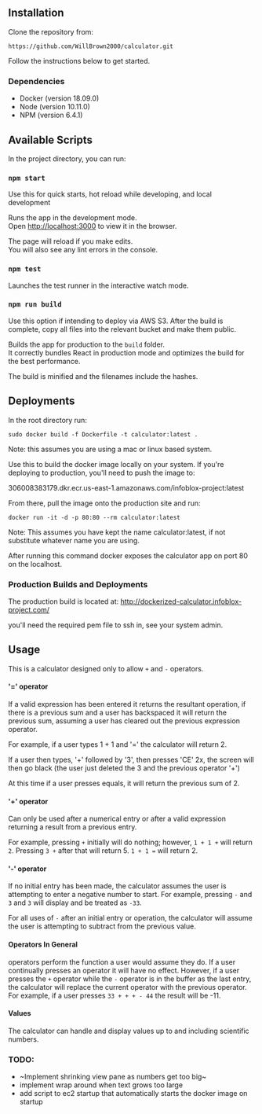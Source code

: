 ## Installation

Clone the repository from:

`https://github.com/WillBrown2000/calculator.git`

Follow the instructions below to get started.

### Dependencies

- Docker (version 18.09.0)
- Node (version 10.11.0)
- NPM (version 6.4.1)

## Available Scripts

In the project directory, you can run:

### `npm start`

Use this for quick starts, hot reload while developing, and local development

Runs the app in the development mode.<br>
Open [http://localhost:3000](http://localhost:3000) to view it in the browser.

The page will reload if you make edits.<br>
You will also see any lint errors in the console.

### `npm test`

Launches the test runner in the interactive watch mode.<br>

### `npm run build`

Use this option if intending to deploy via AWS S3.  After the build is complete, copy all files into the relevant bucket and make them public.

Builds the app for production to the `build` folder.<br>
It correctly bundles React in production mode and optimizes the build for the best performance.

The build is minified and the filenames include the hashes.<br>

## Deployments

In the root directory run:

`sudo docker build -f Dockerfile -t calculator:latest .`

Note: this assumes you are using a mac or linux based system.

Use this to build the docker image locally on your system.  If you're deploying to production, you'll need to push the image to:

306008383179.dkr.ecr.us-east-1.amazonaws.com/infoblox-project:latest

From there, pull the image onto the production site and run:

`docker run -it -d -p 80:80 --rm calculator:latest`

Note: This assumes you have kept the name calculator:latest, if not substitute whatever name you are using.

After running this command docker exposes the calculator app on port 80 on the localhost.

### Production Builds and Deployments

The production build is located at: http://dockerized-calculator.infoblox-project.com/

you'll need the required pem file to ssh in, see your system admin.

## Usage

This is a calculator designed only to allow `+` and `-` operators.

#### '=' operator

If a valid expression has been entered it returns the resultant operation, if there is a previous sum and a user has backspaced it will return the previous sum, assuming a user has cleared out the previous expression operator.

For example, if a user types 1 + 1 and '=' the calculator will return 2.

If a user then types, '+' followed by '3', then presses 'CE' 2x, the screen will then go black (the user just deleted the 3 and the previous operator '+')

At this time if a user presses equals, it will return the previous sum of 2.

#### '+' operator

Can only be used after a numerical entry or after a valid expression returning a result from a previous entry.  

For example, pressing `+` initially will do nothing; however, `1 + 1 +` will return `2`.  Pressing `3 +` after that will return 5.  `1 + 1 =` will return 2.

#### '-' operator

If no initial entry has been made, the calculator assumes the user is attempting to enter a negative number to start.  For example, pressing `-` and `3` and `3` will display and be treated as `-33`.

For all uses of `-` after an initial entry or operation, the calculator will assume the user is attempting to subtract from the previous value.

#### Operators In General

operators perform the function a user would assume they do.  If a user continually presses an operator it will have no effect.  However, if a user presses the `+` operator while the `-` operator is in the buffer as the last entry, the calculator will replace the current operator with the previous operator.  For example, if a user presses `33 + + + - 44` the result will be -11.

#### Values

The calculator can handle and display values up to and including scientific numbers.  

### TODO:

- ~Implement shrinking view pane as numbers get too big~
- implement wrap around when text grows too large
- add script to ec2 startup that automatically starts the docker image on startup
